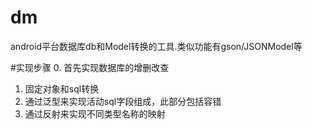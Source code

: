 # dm

android平台数据库db和Model转换的工具.类似功能有gson/JSONModel等

#实现步骤
0. 首先实现数据库的增删改查
1. 固定对象和sql转换
2. 通过泛型来实现活动sql字段组成，此部分包括容错
3. 通过反射来实现不同类型名称的映射
